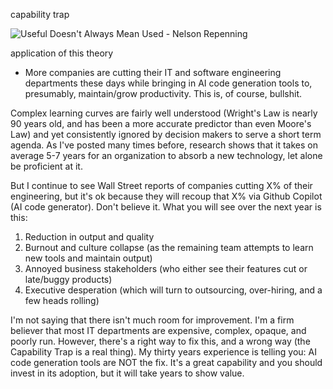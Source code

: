   capability trap
  
![Useful Doesn't Always Mean Used - Nelson Repenning](https://media.licdn.com/dms/image/D5622AQFW6l8SXhAiYQ/feedshare-shrink_800/0/1712508379898?e=1715212800&v=beta&t=bIuE9LXEiEKwEY2SpaFWI631DqeUk861O48wKukWCqQ)

application of this theory
- More companies are cutting their IT and software engineering departments these days while bringing in AI code generation tools to, presumably, maintain/grow productivity. This is, of course, bullshit.  
  
Complex learning curves are fairly well understood (Wright's Law is nearly 90 years old, and has been a more accurate predictor than even Moore's Law) and yet consistently ignored by decision makers to serve a short term agenda. As I've posted many times before, research shows that it takes on average 5-7 years for an organization to absorb a new technology, let alone be proficient at it.  
  
But I continue to see Wall Street reports of companies cutting X% of their engineering, but it's ok because they will recoup that X% via Github Copilot (AI code generator). Don't believe it. What you will see over the next year is this:  
  
1. Reduction in output and quality  
2. Burnout and culture collapse (as the remaining team attempts to learn new tools and maintain output)  
3. Annoyed business stakeholders (who either see their features cut or late/buggy products)  
4. Executive desperation (which will turn to outsourcing, over-hiring, and a few heads rolling)  
  
I'm not saying that there isn't much room for improvement. I'm a firm believer that most IT departments are expensive, complex, opaque, and poorly run. However, there's a right way to fix this, and a wrong way (the Capability Trap is a real thing). My thirty years experience is telling you: AI code generation tools are NOT the fix. It's a great capability and you should invest in its adoption, but it will take years to show value.